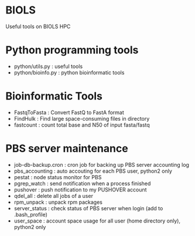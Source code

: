# BIOLS
Useful tools on BIOLS HPC

# Python programming tools
- python/utils.py : useful tools
- python/bioinfo.py : python bioinformatic tools

# Bioinformatic Tools
- FastqToFasta : Convert FastQ to FastA format
- FindHulk     : Find large space-consuming files in directory
- fastcount    : count total base and N50 of input fasta/fastq

# PBS server maintenance
- job-db-backup.cron : cron job for backing up PBS server accounting log
- pbs_accounting     : auto accouting for each PBS user, python2 only
- pestat             : node status monitor for PBS
- pgrep_watch        : send notification when a process finished
- pushover           : push notification to my PUSHOVER account
- qdel_all           : delete all jobs of a user
- rpm_unpack         : unpack rpm packages
- server_status      : check status of PBS server when login (add to .bash_profile)
- user_space         : account space usage for all user (home directory only), python2 only
